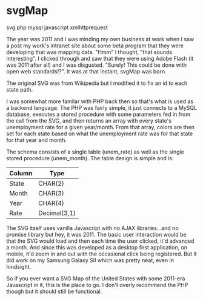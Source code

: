 # svgMap
svg php mysql javascript xmlhttprequest

The year was 2011 and I was minding my own business at work when I saw a post my work's intranet site about some beta program that they were developing that was mapping data. "Hmm" I thought, "that sounds interesting". I clicked through and saw that they were using Adobe Flash (it was 2011 after all) and I was disgusted. "Surely! This could be done with open web standards!?". It was at that instant, svgMap was born.

The original SVG was from Wikipedia but I modified it to fix an id to each state path.

I was somewhat more familar with PHP back then so that's what is used as a backend language. The PHP was fairly simple, it just connects to a MySQL database, executes a stored procedure with some parameters fed in from the call from the SVG, and then returns an array with every state's unemployment rate for a given year/month. From that array, colors are then set for each state based on what the unemployment rate was for that state for that year and month.

The schema consists of a single table (unem_rate) as well as the single stored procedure (unem_month). The table design is simple and is:

| Column      | Type        |
| ----------- | ----------- |
| State       | CHAR(2)     |
| Month       | CHAR(3)     |
| Year        | CHAR(4)     |
| Rate        | Decimal(3,1)|

The SVG itself uses vanilla Javascript with no AJAX libraries...and no promise library but hey, it was 2011. The basic user interaction would be that the SVG would load and then each time the user clicked, it'd advanced a month. And since this was developed as a desktop first application, on mobile, it'd zoom in and out with the occasional click being registered. But it did work on my Samsung Galaxy SII which was pretty neat, even in hindsight.

So if you ever want a SVG Map of the United States with some 2011-era Javascript in it, this is the place to go. I don't overly recommend the PHP though but it should still be functional.
